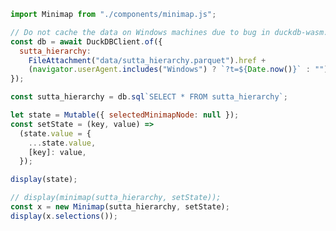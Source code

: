 <!-- CODE -->

<!-- Imports. -->

```js
import Minimap from "./components/minimap.js";
```

<!-- Data. -->

```js
// Do not cache the data on Windows machines due to bug in duckdb-wasm.
const db = await DuckDBClient.of({
  sutta_hierarchy:
    FileAttachment("data/sutta_hierarchy.parquet").href +
    (navigator.userAgent.includes("Windows") ? `?t=${Date.now()}` : ""),
});

const sutta_hierarchy = db.sql`SELECT * FROM sutta_hierarchy`;
```

<!-- State. -->

```js
let state = Mutable({ selectedMinimapNode: null });
const setState = (key, value) =>
  (state.value = {
    ...state.value,
    [key]: value,
  });
```

<!-- LAYOUT -->

```js
display(state);
```

```js
// display(minimap(sutta_hierarchy, setState));
const x = new Minimap(sutta_hierarchy, setState);
display(x.selections());
```
